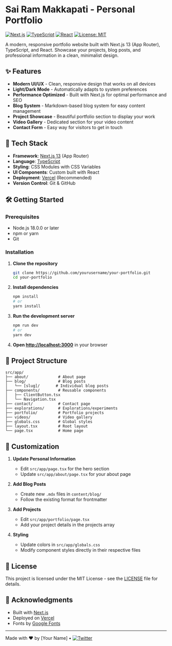 # Sai Ram Makkapati - Personal Portfolio

[![Next.js](https://img.shields.io/badge/Next.js-13.5.6-black?style=flat&logo=next.js)](https://nextjs.org/)
[![TypeScript](https://img.shields.io/badge/TypeScript-5.2.2-3178C6?style=flat&logo=typescript)](https://www.typescriptlang.org/)
[![React](https://img.shields.io/badge/React-18.2.0-61DAFB?style=flat&logo=react)](https://reactjs.org/)
[![License: MIT](https://img.shields.io/badge/License-MIT-yellow.svg)](https://opensource.org/licenses/MIT)

A modern, responsive portfolio website built with Next.js 13 (App Router), TypeScript, and React. Showcase your projects, blog posts, and professional information in a clean, minimalist design.

## ✨ Features

- **Modern UI/UX** - Clean, responsive design that works on all devices
- **Light/Dark Mode** - Automatically adapts to system preferences
- **Performance Optimized** - Built with Next.js for optimal performance and SEO
- **Blog System** - Markdown-based blog system for easy content management
- **Project Showcase** - Beautiful portfolio section to display your work
- **Video Gallery** - Dedicated section for your video content
- **Contact Form** - Easy way for visitors to get in touch

## 🚀 Tech Stack

- **Framework**: [Next.js 13](https://nextjs.org/) (App Router)
- **Language**: [TypeScript](https://www.typescriptlang.org/)
- **Styling**: CSS Modules with CSS Variables
- **UI Components**: Custom built with React
- **Deployment**: [Vercel](https://vercel.com/) (Recommended)
- **Version Control**: Git & GitHub

## 🛠️ Getting Started

### Prerequisites

- Node.js 18.0.0 or later
- npm or yarn
- Git

### Installation

1. **Clone the repository**
   ```bash
   git clone https://github.com/yourusername/your-portfolio.git
   cd your-portfolio
   ```

2. **Install dependencies**
   ```bash
   npm install
   # or
   yarn install
   ```

3. **Run the development server**
   ```bash
   npm run dev
   # or
   yarn dev
   ```

4. **Open [http://localhost:3000](http://localhost:3000)** in your browser

## 📂 Project Structure

```
src/app/
├── about/             # About page
├── blog/              # Blog posts
│   └── [slug]/       # Individual blog posts
├── components/        # Reusable components
│   ├── ClientButton.tsx
│   └── Navigation.tsx
├── contact/           # Contact page
├── explorations/      # Explorations/experiments
├── portfolio/         # Portfolio projects
├── videos/            # Video gallery
├── globals.css        # Global styles
├── layout.tsx         # Root layout
└── page.tsx           # Home page
```

## 🎨 Customization

1. **Update Personal Information**
   - Edit `src/app/page.tsx` for the hero section
   - Update `src/app/about/page.tsx` for your about page

2. **Add Blog Posts**
   - Create new `.mdx` files in `content/blog/`
   - Follow the existing format for frontmatter

3. **Add Projects**
   - Edit `src/app/portfolio/page.tsx`
   - Add your project details in the projects array

4. **Styling**
   - Update colors in `src/app/globals.css`
   - Modify component styles directly in their respective files

## 📝 License

This project is licensed under the MIT License - see the [LICENSE](LICENSE) file for details.

## 🙏 Acknowledgments

- Built with [Next.js](https://nextjs.org/)
- Deployed on [Vercel](https://vercel.com/)
- Fonts by [Google Fonts](https://fonts.google.com/)

---

Made with ❤️ by [Your Name] • [![Twitter](https://img.shields.io/twitter/url?style=social&url=https%3A%2F%2Ftwitter.com%2Fyourhandle)](https://twitter.com/yourhandle)